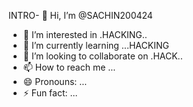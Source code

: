 INTRO- 👋 Hi, I’m @SACHIN200424
- 👀 I’m interested in .HACKING..
- 🌱 I’m currently learning ...HACKING
- 💞️ I’m looking to collaborate on .HACK..
- 📫 How to reach me ...
- 😄 Pronouns: ...
- ⚡ Fun fact: ...

<!---
SACHIN200424/SACHIN200424 is a ✨ special ✨ repository because its `README.md` (this file) appears on your GitHub profile.
You can click the Preview link to take a look at your changes.
--->
